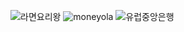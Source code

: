 ![라면요리왕](https://github.com/user-attachments/assets/f674eec0-098d-4d3c-a887-20b82272bcb3)
![moneyola](https://github.com/user-attachments/assets/b6c18a49-3f59-4714-9b62-9867b8148828)
![유럽중앙은행](https://github.com/user-attachments/assets/8fac1f98-b3d3-4674-a985-022beee04cf6)
